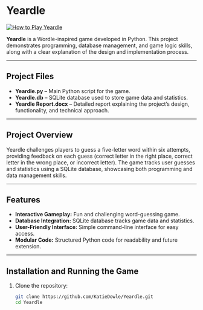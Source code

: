 # Yeardle

[![How to Play Yeardle](https://img.youtube.com/vi/iEXfgVlUQPI/0.jpg)](https://www.youtube.com/watch?v=iEXfgVlUQPI)

**Yeardle** is a Wordle-inspired game developed in Python. This project demonstrates programming, database management, and game logic skills, along with a clear explanation of the design and implementation process.

---

## Project Files

- **Yeardle.py** – Main Python script for the game.  
- **Yeardle.db** – SQLite database used to store game data and statistics.  
- **Yeardle Report.docx** – Detailed report explaining the project’s design, functionality, and technical approach.  

---

## Project Overview

Yeardle challenges players to guess a five-letter word within six attempts, providing feedback on each guess (correct letter in the right place, correct letter in the wrong place, or incorrect letter). The game tracks user guesses and statistics using a SQLite database, showcasing both programming and data management skills.

---

## Features

- **Interactive Gameplay:** Fun and challenging word-guessing game.  
- **Database Integration:** SQLite database tracks game data and statistics.  
- **User-Friendly Interface:** Simple command-line interface for easy access.  
- **Modular Code:** Structured Python code for readability and future extension.  

---

## Installation and Running the Game

1. Clone the repository:  
   ```bash
   git clone https://github.com/KatieDowle/Yeardle.git
   cd Yeardle
